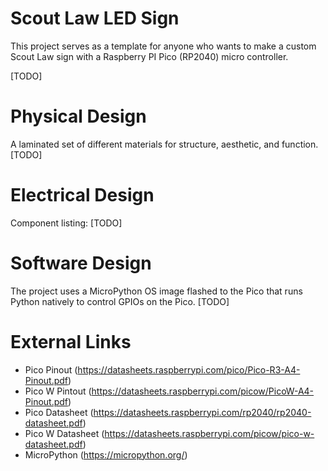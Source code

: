 # Scout Law LED Sign
This project serves as a template for anyone who wants to make a custom Scout Law sign with a Raspberry PI Pico (RP2040) micro controller.

[TODO]

# Physical Design
A laminated set of different materials for structure, aesthetic, and function.
[TODO]

# Electrical Design
Component listing:
[TODO]

# Software Design
The project uses a MicroPython OS image flashed to the Pico that runs Python natively to control GPIOs on the Pico.
[TODO]

# External Links
- Pico Pinout (https://datasheets.raspberrypi.com/pico/Pico-R3-A4-Pinout.pdf)
- Pico W Pintout (https://datasheets.raspberrypi.com/picow/PicoW-A4-Pinout.pdf)
- Pico Datasheet (https://datasheets.raspberrypi.com/rp2040/rp2040-datasheet.pdf)
- Pico W Datasheet (https://datasheets.raspberrypi.com/picow/pico-w-datasheet.pdf)
- MicroPython (https://micropython.org/)